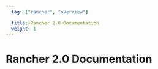 ```yaml
---
  tag: ["rancher", "overview"]

  title: Rancher 2.0 Documentation
  weight: 1
---
```


# Rancher 2.0 Documentation
